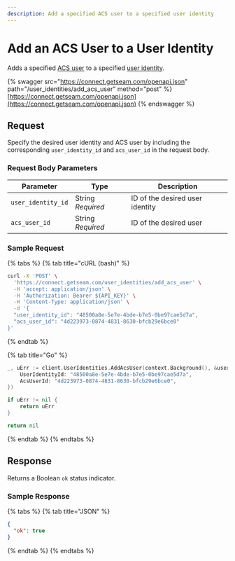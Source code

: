 ```yaml
---
description: Add a specified ACS user to a specified user identity
---
```


# Add an ACS User to a User Identity

Adds a specified [ACS user](../../products/access-systems/#what-is-a-user) to a specified [user identity](../../products/mobile-access-in-development/managing-mobile-app-user-accounts-with-user-identities.md#what-is-a-user-identity).

{% swagger src="https://connect.getseam.com/openapi.json" path="/user_identities/add_acs_user" method="post" %}
[https://connect.getseam.com/openapi.json](https://connect.getseam.com/openapi.json)
{% endswagger %}

## Request

Specify the desired user identity and ACS user by including the corresponding `user_identity_id` and `acs_user_id` in the request body.

### Request Body Parameters

<table><thead><tr><th>Parameter</th><th width="112.33333333333331">Type</th><th>Description</th></tr></thead><tbody><tr><td><code>user_identity_id</code></td><td>String<br><em>Required</em></td><td>ID of the desired user identity</td></tr><tr><td><code>acs_user_id</code></td><td>String<br><em>Required</em></td><td>ID of the desired user</td></tr></tbody></table>

### Sample Request

{% tabs %}
{% tab title="cURL (bash)" %}
```bash
curl -X 'POST' \
  'https://connect.getseam.com/user_identities/add_acs_user' \
  -H 'accept: application/json' \
  -H 'Authorization: Bearer ${API_KEY}' \
  -H 'Content-Type: application/json' \
  -d '{
  "user_identity_id": "48500a8e-5e7e-4bde-b7e5-0be97cae5d7a",
  "acs_user_id": "4d223973-0874-4831-8630-bfcb29e6bce0"
}'
```
{% endtab %}

{% tab title="Go" %}
```go
_, uErr := client.UserIdentities.AddAcsUser(context.Background(), &useridentities.UserIdentitiesAddAcsUserRequest{
    UserIdentityId: "48500a8e-5e7e-4bde-b7e5-0be97cae5d7a",
    AcsUserId: "4d223973-0874-4831-8630-bfcb29e6bce0",
})

if uErr != nil {
    return uErr
}

return nil
```
{% endtab %}
{% endtabs %}

## Response

Returns a Boolean `ok` status indicator.

### Sample Response

{% tabs %}
{% tab title="JSON" %}
```json
{
  "ok": true
}
```
{% endtab %}
{% endtabs %}
